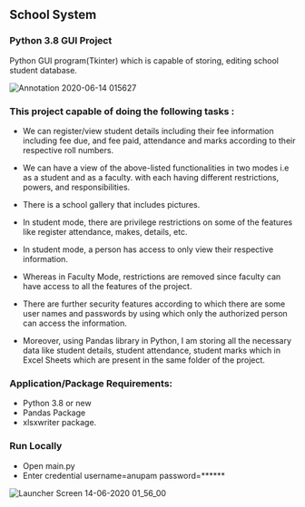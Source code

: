 ## School System
### Python 3.8 GUI Project
 Python GUI program(Tkinter) which is capable of storing, editing school student database.

![Annotation 2020-06-14 015627](https://user-images.githubusercontent.com/48323127/84588680-3565da80-ae47-11ea-9305-a923668ec4f5.png)


### This project capable of doing the following tasks :


-  We can register/view student details including their fee information including fee due, and fee paid, attendance and marks according to their respective roll numbers. 

-  We can have a view of the above-listed functionalities in two modes i.e as a student and as a faculty. with each having different restrictions, powers, and responsibilities.

-  There is a school gallery that includes pictures.

- In student mode, there are privilege restrictions on some of the features like register attendance, makes, details, etc.

- In student mode, a person has access to only view their respective information.

- Whereas in Faculty Mode, restrictions are removed since faculty can have access to all the features of the project.

- There are further security features according to which there are some user names and passwords by using which only the authorized person can access the information.

- Moreover, using Pandas library in Python, I am storing all the necessary data like student details, student attendance, student marks which in Excel Sheets which are present in the same folder of the project.

### Application/Package Requirements:

- Python 3.8 or new
- Pandas Package
- xlsxwriter package.

### Run Locally 
- Open main.py
- Enter credential
 username=anupam
 password=******

![Launcher Screen 14-06-2020 01_56_00](https://user-images.githubusercontent.com/48323127/84588709-6b0ac380-ae47-11ea-83eb-b6f8fb7f7818.png)
